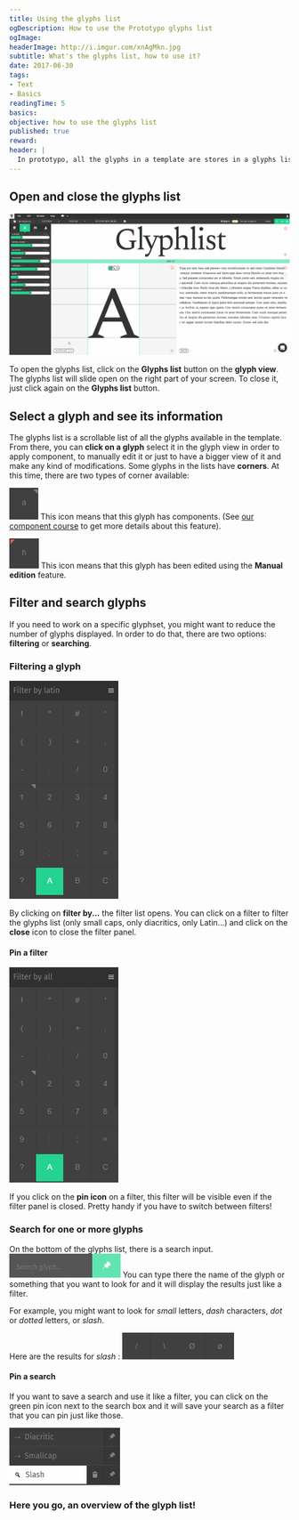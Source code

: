 ```yaml
---
title: Using the glyphs list
ogDescription: How to use the Prototypo glyphs list
ogImage:
headerImage: http://i.imgur.com/xnAgMkn.jpg
subtitle: What's the glyphs list, how to use it?
date: 2017-06-30
tags:
- Text
- Basics
readingTime: 5
basics:
objective: how to use the glyphs list
published: true
reward:
header: |
  In prototypo, all the glyphs in a template are stores in a glyphs list. In this tutorial, learn how to use this feature.
---
```



## Open and close the glyphs list
![Glyphlist - OpenClose](glyphlist-open.gif)

To open the glyphs list, click on the **Glyphs list** button on the **glyph view**.
The glyphs list will slide open on the right part of your screen.
To close it, just click again on the **Glyphs list** button.

## Select a glyph and see its information
The glyphs list is a scrollable list of all the glyphs available in the template. From there, you can **click on a glyph** select it in the glyph view in order to apply component, to manually edit it or just to have a bigger view of it and make any kind of modifications.
Some glyphs in the lists have **corners**. At this time, there are two types of corner available:

![Glyphlist - hasComponent](glyphlist-hascomponent.jpg) This icon means that this glyph has components. (See [our component course](/academy/course/Using-Components) to get more details about this feature).

![Glyphlist - hasmanualedit](glyphlist-hasmanualedit.jpg) This icon means that this glyph has been edited using the **Manual edition** feature.

## Filter and search glyphs

If you need to work on a specific glyphset, you might want to reduce the number of glyphs displayed. In order to do that, there are two options: **filtering** or **searching**.

### Filtering a glyph
![Glyphlist - Filter](glyphlist-filter.gif)

By clicking on **filter by...** the filter list opens. You can click on a filter to filter the glyphs list (only small caps, only diacritics, only Latin...) and click on the **close** icon to close the filter panel.

#### Pin a filter
![Glyphlist - Pin](glyphlist-pin.gif)

If you click on the **pin icon** on a filter, this filter will be visible even if the filter panel is closed. Pretty handy if you have to switch between filters!

### Search for one or more glyphs
On the bottom of the glyphs list, there is a search input. ![Glyphlist - search](searchglyph.jpg) You can type there the name of the glyph or something that you want to look for and it will display the results just like a filter.

For example, you might want to look for *small* letters, *dash* characters, *dot* or *dotted* letters, or *slash*.

Here are the results for *slash* : ![Glyphlist - resultSlash](result-slash.jpg)

#### Pin a search

If you want to save a search and use it like a filter, you can click on the green pin icon next to the search box and it will save your search as a filter that you can pin just like those.

![Glyphlist - pinnedSearch](pinned-search.jpg)

### Here you go, an overview of the glyph list!
